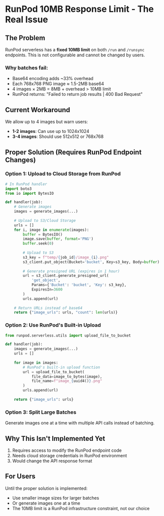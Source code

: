 # RunPod 10MB Response Limit - The Real Issue

## The Problem
RunPod serverless has a **fixed 10MB limit** on both `/run` and `/runsync` endpoints. This is not configurable and cannot be changed by users.

### Why batches fail:
- Base64 encoding adds ~33% overhead
- Each 768x768 PNG image ≈ 1.5-2MB base64
- 4 images × 2MB = 8MB + overhead > 10MB limit
- RunPod returns: "Failed to return job results | 400 Bad Request"

## Current Workaround
We allow up to 4 images but warn users:
- **1-2 images**: Can use up to 1024x1024
- **3-4 images**: Should use 512x512 or 768x768

## Proper Solution (Requires RunPod Endpoint Changes)

### Option 1: Upload to Cloud Storage from RunPod
```python
# In RunPod handler
import boto3
from io import BytesIO

def handler(job):
    # Generate images
    images = generate_images(...)
    
    # Upload to S3/Cloud Storage
    urls = []
    for i, image in enumerate(images):
        buffer = BytesIO()
        image.save(buffer, format='PNG')
        buffer.seek(0)
        
        # Upload to S3
        s3_key = f"temp/{job_id}/image_{i}.png"
        s3_client.put_object(Bucket='bucket', Key=s3_key, Body=buffer)
        
        # Generate presigned URL (expires in 1 hour)
        url = s3_client.generate_presigned_url(
            'get_object',
            Params={'Bucket': 'bucket', 'Key': s3_key},
            ExpiresIn=3600
        )
        urls.append(url)
    
    # Return URLs instead of base64
    return {"image_urls": urls, "count": len(urls)}
```

### Option 2: Use RunPod's Built-in Upload
```python
from runpod.serverless.utils import upload_file_to_bucket

def handler(job):
    images = generate_images(...)
    urls = []
    
    for image in images:
        # RunPod's built-in upload function
        url = upload_file_to_bucket(
            file_data=image_to_bytes(image),
            file_name=f"image_{uuid4()}.png"
        )
        urls.append(url)
    
    return {"image_urls": urls}
```

### Option 3: Split Large Batches
Generate images one at a time with multiple API calls instead of batching.

## Why This Isn't Implemented Yet
1. Requires access to modify the RunPod endpoint code
2. Needs cloud storage credentials in RunPod environment
3. Would change the API response format

## For Users
Until the proper solution is implemented:
- Use smaller image sizes for larger batches
- Or generate images one at a time
- The 10MB limit is a RunPod infrastructure constraint, not our choice